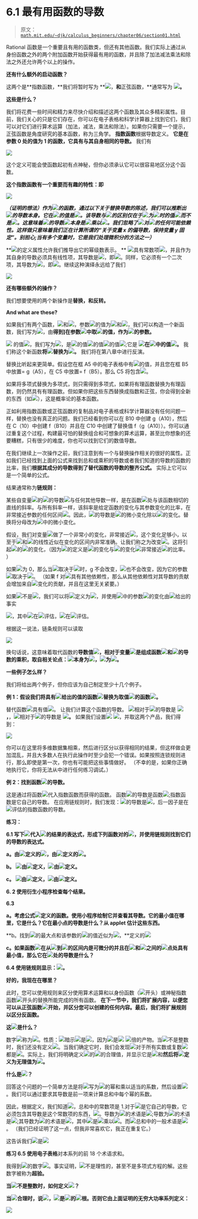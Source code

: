 # 6.1 最有用函数的导数

> 原文： [`math.mit.edu/~djk/calculus_beginners/chapter06/section01.html`](http://math.mit.edu/~djk/calculus_beginners/chapter06/section01.html)

Rational 函数是一个重要且有用的函数类，但还有其他函数。我们实际上通过从身份函数之外的两个附加函数开始获得最有用的函数，并且除了加法减法乘法和除法之外还允许两个以上的操作。

**还有什么额外的启动函数？**

这两个是**指数函数，**我们将暂时写为 **![](img/tex-f816c6890016193bb7c1429c6dfa7460.gif)，**和**正弦函数，**通常写为 **![](img/tex-3e21673ce6c9b09f9ec50b7237248576.gif)。**

**这些是什么？**

我们将花费一些时间和精力来尽快介绍和描述这两个函数及其众多精彩属性。目前，我们关心的只是它们存在，你可以在电子表格和科学计算器上找到它们，我们可以对它们进行算术运算（加法，减法，乘法和除法）。如果你只需要一个提示，正弦函数是角度研究的基本函数，称为三角学。 **指数函数**根据导数定义。 **它是在参数 0 处的值为 1 的函数，它具有与其自身相同的导数。** 我们有

![](img/tex-8e64a386d61c2475b1c264a46ce3edb4.gif)

这个定义可能会使函数起初有点神秘，但你必须承认它可以很容易地区分这个函数。

**这个指数函数有一个重要而有趣的特性：即**

**![](img/tex-fedbd1346dfa0dd06be82845c17c0028.gif)**

_**（证明的想法）作为![](img/tex-9dd4e461268c8034f5c8564e155c67a6.gif)的函数，通过以下关于替换导数的陈述，我们可以推断出![](img/tex-9ff086fcf9e0bb6fe2b8b0647aff133a.gif)的导数本身。它在![](img/tex-3dad28281778d5ef4b7a78c7bc7a6b09.gif)的值是![](img/tex-e5dda012e576d7e9ba0ee36751aff0d8.gif)。该导数与![](img/tex-f816c6890016193bb7c1429c6dfa7460.gif)的区别仅在于![](img/tex-9dd4e461268c8034f5c8564e155c67a6.gif)为![](img/tex-cfcd208495d565ef66e7dff9f98764da.gif)时的值![](img/tex-e5dda012e576d7e9ba0ee36751aff0d8.gif)而不是![](img/tex-c4ca4238a0b923820dcc509a6f75849b.gif)。这意味着![](img/tex-9ff086fcf9e0bb6fe2b8b0647aff133a.gif)的导数![](img/tex-9ff086fcf9e0bb6fe2b8b0647aff133a.gif)本身是![](img/tex-f816c6890016193bb7c1429c6dfa7460.gif)乘以![](img/tex-e5dda012e576d7e9ba0ee36751aff0d8.gif)。我们忽略了![](img/tex-415290769594460e2e485922904f345d.gif)对![](img/tex-9dd4e461268c8034f5c8564e155c67a6.gif)的任何可能依赖性。这样做只意味着我们正在计算所谓的“关于变量 x 的偏导数，保持变量 y 固定”。别担心;当有多个变量时，它是我们处理微积分的​​方法之一）**_

**![](img/tex-f816c6890016193bb7c1429c6dfa7460.gif)的定义属性允许我们推导出它的幂级数表示。 ** ![](img/tex-f816c6890016193bb7c1429c6dfa7460.gif)具有常数项![](img/tex-c4ca4238a0b923820dcc509a6f75849b.gif)，并且作为其自身的导数必须具有线性项，其导数是![](img/tex-c4ca4238a0b923820dcc509a6f75849b.gif)，即![](img/tex-9dd4e461268c8034f5c8564e155c67a6.gif)。同样，它必须有一个二次项，其导数为![](img/tex-9dd4e461268c8034f5c8564e155c67a6.gif)，即![](img/tex-6991d435b13bcc8c68086198653cb2fb.gif)。继续这种演绎永远给了我们

![](img/tex-fcfef47d74bc1152599ceddee19b7a07.gif)

**还有哪些额外的操作？**

我们想要使用的两个新操作是**替换，**和**反转。**

**And what are these?**

如果我们有两个函数，![](img/tex-8fa14cdd754f91cc6554c9e71929cce7.gif)和![](img/tex-b2f5ff47436671b6e533d8dc3614845d.gif)，参数![](img/tex-9dd4e461268c8034f5c8564e155c67a6.gif)的值为![](img/tex-50bbd36e1fd2333108437a2ca378be62.gif)和![](img/tex-e84fec1e074026d6fa8e3155482c35c3.gif)，我们可以构造一个新函数，我们写为![](img/tex-6007107601f6d9e157f0a57b7377ce7b.gif)，由**得到]在参数![](img/tex-9dd4e461268c8034f5c8564e155c67a6.gif)中取![](img/tex-b2f5ff47436671b6e533d8dc3614845d.gif)的值，作为![](img/tex-8fa14cdd754f91cc6554c9e71929cce7.gif)的参数。**

**![](img/tex-9dd4e461268c8034f5c8564e155c67a6.gif)** 的值![](img/tex-8bc3a7e80988236e8f017205f413461c.gif)，我们写为![](img/tex-8bc3a7e80988236e8f017205f413461c.gif)，是![](img/tex-8fa14cdd754f91cc6554c9e71929cce7.gif)的值![](img/tex-b2f5ff47436671b6e533d8dc3614845d.gif)的值![](img/tex-8fa14cdd754f91cc6554c9e71929cce7.gif)的值![](img/tex-8fa14cdd754f91cc6554c9e71929cce7.gif);它是 **![](img/tex-e84fec1e074026d6fa8e3155482c35c3.gif)在![](img/tex-e84fec1e074026d6fa8e3155482c35c3.gif)中的值![](img/tex-e84fec1e074026d6fa8e3155482c35c3.gif)。** 我们称这个新函数**将![](img/tex-b2f5ff47436671b6e533d8dc3614845d.gif)替换为![](img/tex-8fa14cdd754f91cc6554c9e71929cce7.gif)。** 我们将在第八章中进行反演。

替换比听起来更简单。假设您在框 A5 中的电子表格中有![](img/tex-9dd4e461268c8034f5c8564e155c67a6.gif)的值，并且您在框 B5 中放置= g（A5），在 C5 中放置= f（B5）。那么 C5 将包含![](img/tex-8bc3a7e80988236e8f017205f413461c.gif)。

如果将多项式替换为多项式，则只需得到多项式，如果将有理函数替换为有理函数，则仍然具有有理函数。但如果你把这些东西替换成指数和正弦，你会得到全新的东西（如![](img/tex-9ca412c112e2443f38820261433e96bf.gif)），这是概率论的基本函数。

正如利用指数函数或正弦函数的复制品对电子表格或科学计算器没有任何问题一样，替换也没有真正的问题。我们已经看到你可以在 B10 中创建 g（A10），然后在 C（10）中创建 f（B10）并且在 C10 中创建了替换值 f（g（A10））。你可以通过重复这个过程，构建最可怕的替换组合和可想象的算术运算，甚至比你想象的还要糟糕，只有很少的难度，你也可以找到它们的数值导数。

在我们继续上一次操作之前，我们注意到有一个与替换操作相关的很好的属性。正如我们已经找到上面的公式来找到总和或乘积的导数或者我们知道的导数的函数的比率，我们**根据其成分的导数得到了替代函数的导数的整齐公式。** 实际上它可以是一个简单的公式。

结果通常称为**链规则：**

某些自变量![](img/tex-fbade9e36a3f36d3d676c1b808451dd7.gif)的![](img/tex-9dd4e461268c8034f5c8564e155c67a6.gif)的导数![](img/tex-8bc3a7e80988236e8f017205f413461c.gif)与任何其他导数一样，是在函数![](img/tex-fbade9e36a3f36d3d676c1b808451dd7.gif)处与该函数相切的直线的斜率。与所有斜率一样，该斜率是给定函数的变化与其参数变化的比率，在非常接近参数的任何区间![](img/tex-fbade9e36a3f36d3d676c1b808451dd7.gif)。因此，![](img/tex-8fa14cdd754f91cc6554c9e71929cce7.gif)的导数是![](img/tex-8fa14cdd754f91cc6554c9e71929cce7.gif)的微小变化除以![](img/tex-b2f5ff47436671b6e533d8dc3614845d.gif)的变化。替换将分母改为![](img/tex-9dd4e461268c8034f5c8564e155c67a6.gif)中的微小变化。

假设，我们对变量![](img/tex-9dd4e461268c8034f5c8564e155c67a6.gif)做了一个非常小的变化，非常接近![](img/tex-93bdbda8747c9071819c7039f63dd23f.gif)，这个变化足够小，以至于![](img/tex-b2f5ff47436671b6e533d8dc3614845d.gif)和![](img/tex-6007107601f6d9e157f0a57b7377ce7b.gif)的线性近似在变化的区间内非常准确。让我们称之为改变![](img/tex-acd2b09d39705a84bff035c18c9faea9.gif)。这将引起![](img/tex-1db572dc65251ae33687193aa6eb9c24.gif)的![](img/tex-e84fec1e074026d6fa8e3155482c35c3.gif)的变化，（因为![](img/tex-6e0ebc7fd61d7d454a12afc39e7447b0.gif)的定义是![](img/tex-b2f5ff47436671b6e533d8dc3614845d.gif)的变化与![](img/tex-9dd4e461268c8034f5c8564e155c67a6.gif)的变化![](img/tex-9dd4e461268c8034f5c8564e155c67a6.gif)非常接近![](img/tex-fbade9e36a3f36d3d676c1b808451dd7.gif)的比率。 ）

如果![](img/tex-6e0ebc7fd61d7d454a12afc39e7447b0.gif)为 0，那么当![](img/tex-8fa14cdd754f91cc6554c9e71929cce7.gif)取决于![](img/tex-9dd4e461268c8034f5c8564e155c67a6.gif)时，g 不会改变，![](img/tex-8bc3a7e80988236e8f017205f413461c.gif)也不会改变，因为它的参数![](img/tex-b2f5ff47436671b6e533d8dc3614845d.gif)取决于![](img/tex-9dd4e461268c8034f5c8564e155c67a6.gif)。 （如果 f 对![](img/tex-9dd4e461268c8034f5c8564e155c67a6.gif)具有其他依赖性，那么从其他依赖性对其导数的贡献会增加来自![](img/tex-b2f5ff47436671b6e533d8dc3614845d.gif)变化的贡献，并且在这里无关紧要。）

如果![](img/tex-6e0ebc7fd61d7d454a12afc39e7447b0.gif)不是![](img/tex-cfcd208495d565ef66e7dff9f98764da.gif)，我们可以将![](img/tex-2f7e54fe9de9db73067f562bc22d6eae.gif)定义为![](img/tex-8d59e008cf64a02489320087a2a90c7a.gif)，并使用![](img/tex-17aa20a885a267996bffe03ac0f92a2e.gif)中的参数![](img/tex-8fa14cdd754f91cc6554c9e71929cce7.gif)的变化由![](img/tex-17aa20a885a267996bffe03ac0f92a2e.gif)给出的事实

![](img/tex-db9b34458d156ade62426cd78916a2c2.gif)，其中![](img/tex-be29645cc0ac5de5330de75d4c148722.gif)在![](img/tex-17aa20a885a267996bffe03ac0f92a2e.gif)评估，![](img/tex-8d59e008cf64a02489320087a2a90c7a.gif)在![](img/tex-85a4558d67069da4510e91c67502e754.gif)评估。

根据这一说法，链条规则可以读取

**![](img/tex-590045a7dd80def1b0a4d88a9b7546e4.gif)**

换句话说，这意味着取代函数的**导数值![](img/tex-8bc3a7e80988236e8f017205f413461c.gif)，相对于变量![](img/tex-9dd4e461268c8034f5c8564e155c67a6.gif)是组成函数![](img/tex-8fa14cdd754f91cc6554c9e71929cce7.gif)和![](img/tex-b2f5ff47436671b6e533d8dc3614845d.gif)的导数的乘积，取自相关论点：![](img/tex-9dd4e461268c8034f5c8564e155c67a6.gif)本身为![](img/tex-b2f5ff47436671b6e533d8dc3614845d.gif)，![](img/tex-e84fec1e074026d6fa8e3155482c35c3.gif)为![](img/tex-8fa14cdd754f91cc6554c9e71929cce7.gif)。**

**一些例子怎么样？**

我们将给出两个例子，但你应该为自己制定至少十几个例子。

**例 1：假设我们将具有![](img/tex-fa3c72b7a8b9035a1fd336bf06598c8a.gif)给出的值的函数![](img/tex-b2f5ff47436671b6e533d8dc3614845d.gif)替换为取值![](img/tex-48ae4b6205a0c1a1c16f409276f9054b.gif)的函数![](img/tex-8fa14cdd754f91cc6554c9e71929cce7.gif)。**

替代函数![](img/tex-6007107601f6d9e157f0a57b7377ce7b.gif)具有值![](img/tex-eebe8dcaf0384a3b89d0841f7147e407.gif)。
让我们计算这个函数的导数。 ![](img/tex-517921f924a219ec0ec90920a4a9b906.gif)相对于![](img/tex-03c7c0ace395d80182db07ae2c30f034.gif)的导数是 **![](img/tex-80a33d0a95c835d75e30290cbd860280.gif)，**，![](img/tex-e84fec1e074026d6fa8e3155482c35c3.gif)相对于![](img/tex-9dd4e461268c8034f5c8564e155c67a6.gif)的导数是 **![](img/tex-2204c2b4d60ae2fd5279ec54cfaed2a4.gif)。** 
如果我们设置![](img/tex-a954b745cec68fc9ef4316630ad09bf2.gif) ![](img/tex-aafd729edf0546e8240ba05621587e46.gif)，并取这两个产品，我们得到：

![](img/tex-1055a9785658922d97da1d58bafce12b.gif)

你可以在这里将多维数据集相乘，然后进行区分以获得相同的结果，但这样做会更加混乱，并且大多数人在执行此操作时至少会犯一个错误。如果按照连锁规则进行，那么即使是第一次，你也有可能把这些事情做好。 （不幸的是，如果你正确地执行它，你将无法从中进行任何练习调试。）

**例 2：找到函数![](img/tex-5d2c1b6b7fe25b90b95c0f75474296b7.gif)的导数。**

这是通过将函数![](img/tex-7a8f8b10b478e9afddcd5335bb1b9408.gif)代入指数函数而获得的函数。
函数![](img/tex-7a8f8b10b478e9afddcd5335bb1b9408.gif)的导数是函数![](img/tex-d25c186e3f3096a9ff4a918f7b3141d4.gif);指数函数是它自己的导数。
在应用链规则时，我们发现：![](img/tex-5d2c1b6b7fe25b90b95c0f75474296b7.gif)的导数是![](img/tex-1ba50a319c7558ea0e714e8b3c39e948.gif)，后一因子是在![](img/tex-7a8f8b10b478e9afddcd5335bb1b9408.gif)评估的指数函数的导数。

**练习：**

**6.1 写下![](img/tex-b2f5ff47436671b6e533d8dc3614845d.gif)代入![](img/tex-8fa14cdd754f91cc6554c9e71929cce7.gif)的结果的表达式，形成下列函数对的![](img/tex-6007107601f6d9e157f0a57b7377ce7b.gif)，并使用链规则找到它们的导数的表达式。**

**a。由![](img/tex-b70e843ae40d4fcec8f4d46e852a7ea7.gif)定义的![](img/tex-8fa14cdd754f91cc6554c9e71929cce7.gif)，由![](img/tex-802c73acf82a6fc97a3ba428d21f1d58.gif)定义的![](img/tex-b2f5ff47436671b6e533d8dc3614845d.gif)。**

**b。 ![](img/tex-e5ca7a8a457846f1539568858f2bac4e.gif)由![](img/tex-e5ca7a8a457846f1539568858f2bac4e.gif)定义，![](img/tex-b2f5ff47436671b6e533d8dc3614845d.gif)由![](img/tex-8474fe2d37bad9c412268e52b1eafecd.gif)定义。**

**c。 ![](img/tex-d2befe341c356527cf3652272b061759.gif)由![](img/tex-d2befe341c356527cf3652272b061759.gif)定义，![](img/tex-b2f5ff47436671b6e533d8dc3614845d.gif)由![](img/tex-ba7eb4feb4830e2a626e81c9ca72124e.gif)定义。**

**6\. 2 使用衍生小程序检查每个结果。**

**6.3**

**a。考虑公式![](img/tex-08820ca96d4adb80a79f0d27c11d5b27.gif)定义的函数。使用小程序绘制它并查看其导数。它的最小值在哪里，它是什么？它在最小点的导数是什么？从 applet 估计这些东西。**

**b。找到![](img/tex-8fa14cdd754f91cc6554c9e71929cce7.gif)的最大点和该参数的![](img/tex-8fa14cdd754f91cc6554c9e71929cce7.gif)的值近似为![](img/tex-69cd0bb1724f3d601320ff7b9fb07fd6.gif)，**定义的![](img/tex-8fa14cdd754f91cc6554c9e71929cce7.gif)

**c。如果函数![](img/tex-8fa14cdd754f91cc6554c9e71929cce7.gif)在从![](img/tex-0cc175b9c0f1b6a831c399e269772661.gif)到![](img/tex-92eb5ffee6ae2fec3ad71c777531578f.gif)的区间内是可微分的并且在![](img/tex-0cc175b9c0f1b6a831c399e269772661.gif)和![](img/tex-92eb5ffee6ae2fec3ad71c777531578f.gif)之间的![](img/tex-4a8a08f09d37b73795649038408b5f33.gif)点处具有最小值，那么它在![](img/tex-4a8a08f09d37b73795649038408b5f33.gif)处的导数是什么？**

**6.4 使用链规则显示：![](img/tex-3d5e3ff528330b9aa833cd4d9ae6222b.gif)。**

**好的，我现在在哪里？**

此时，您可以使用规则来区分使用算术运算和以身份函数（![](img/tex-5bdbc9ec39c200cf8107c4ecf9520a63.gif)开头）或神秘指数函数![](img/tex-d2befe341c356527cf3652272b061759.gif)开头的替换所能完成的所有函数。
**在下一节中，我们将扩展内容，以便您可以从正弦函数![](img/tex-a5157f8b42300b7c7825d49840783b71.gif)开始，并区分您可以创建的任何内容。最后，我们将扩展规则以区分反函数。**

**这![](img/tex-f816c6890016193bb7c1429c6dfa7460.gif)是什么？**

数字![](img/tex-fb7f819c1b61921ec9db896f041dfa53.gif)称为![](img/tex-e1671797c52e15f763380b45e841ec32.gif)。性质：![](img/tex-66578e411985800f5dcf61417f08d21b.gif)暗示![](img/tex-a48d214a97f68c23810a5bed61a21021.gif)是![](img/tex-83d06d7c4b3528b76096ddf391db9b35.gif)，因为![](img/tex-a48d214a97f68c23810a5bed61a21021.gif)是![](img/tex-fb7f819c1b61921ec9db896f041dfa53.gif) ![](img/tex-7b8b965ad4bca0e41ab51de7b31363a1.gif)倍的产物。当![](img/tex-0cc175b9c0f1b6a831c399e269772661.gif)不是整数时，我们还没有定义![](img/tex-b38fd82fe554f9d0c0d826b84c6d23ae.gif)。当我们确定它时，我们会发现![](img/tex-129bc753f57cd83e62b01c65567d3da9.gif)对于所有实数或复数![](img/tex-fbade9e36a3f36d3d676c1b808451dd7.gif)都是![](img/tex-a6303e2ca49f70fa9e65808a0d2d5626.gif)。实际上，我们将明确定义![](img/tex-ff2d26be6b0b506663911208302f91b3.gif)的![](img/tex-9dd4e461268c8034f5c8564e155c67a6.gif)的合理值，并显示它是![](img/tex-f816c6890016193bb7c1429c6dfa7460.gif)和**然后将![](img/tex-ff2d26be6b0b506663911208302f91b3.gif)定义为无理值为![](img/tex-f816c6890016193bb7c1429c6dfa7460.gif)。**

**什么是![](img/tex-e1671797c52e15f763380b45e841ec32.gif)？**

回答这个问题的一个简单方法是将![](img/tex-ff2d26be6b0b506663911208302f91b3.gif)写为![](img/tex-9dd4e461268c8034f5c8564e155c67a6.gif)的幂和乘以适当的系数，然后设置![](img/tex-d37ffc54b67ce8de1f01efb1f2e33689.gif)。我们可以通过要求其导数是前一项来计算总和中每个幂的系数。

因此，根据定义，我们知道![](img/tex-68bbf3427ce7b90c8fbfdadac19ae1df.gif)，总和中的常数项是 1.对于![](img/tex-f816c6890016193bb7c1429c6dfa7460.gif)是它自己的导数，它必须包含其导数是这个常数项的东西，![](img/tex-c4ca4238a0b923820dcc509a6f75849b.gif)。导数为![](img/tex-c4ca4238a0b923820dcc509a6f75849b.gif)的术语是![](img/tex-9dd4e461268c8034f5c8564e155c67a6.gif);导数为![](img/tex-9dd4e461268c8034f5c8564e155c67a6.gif)的术语是![](img/tex-6991d435b13bcc8c68086198653cb2fb.gif);其导数为![](img/tex-6991d435b13bcc8c68086198653cb2fb.gif)的术语是![](img/tex-ace83d0a4358b630d352db558bb9905d.gif)，其中![](img/tex-388f554901ba5d77339eec8b26beebea.gif)是![](img/tex-7b8b965ad4bca0e41ab51de7b31363a1.gif)乘以![](img/tex-e284a61c63332f2790cb83f8f11ec36a.gif)。而![](img/tex-ff2d26be6b0b506663911208302f91b3.gif)总和中的一般术语是![](img/tex-4b6d309d2424830dce1d2db6054605f7.gif)。 （我们已经证明了这一点，但我非常喜欢它，我正在重复它。）

这告诉我们![](img/tex-e1671797c52e15f763380b45e841ec32.gif)是![](img/tex-833723ef4528faeeb21273bc1796d5eb.gif)

**练习 6.5 使用电子表格**对本系列的前 18 个术语求和。

我得到![](img/tex-8374b96cd02641c2a2cdd087b005e641.gif)的数字![](img/tex-e1671797c52e15f763380b45e841ec32.gif)。事实证明，![](img/tex-e1671797c52e15f763380b45e841ec32.gif)不是理性的，甚至不是多项式方程的解。这些数字被称为**超验。**

**当![](img/tex-9dd4e461268c8034f5c8564e155c67a6.gif)不是整数时，如何定义![](img/tex-ff2d26be6b0b506663911208302f91b3.gif)？**

**当![](img/tex-9dd4e461268c8034f5c8564e155c67a6.gif)合理时，说![](img/tex-d049603d2ecab82f77394e4fa3814b12.gif)，![](img/tex-ff2d26be6b0b506663911208302f91b3.gif)是![](img/tex-83d06d7c4b3528b76096ddf391db9b35.gif)的![](img/tex-bfcec5037b487046bd1c188eb244aaef.gif)根。否则它由上面证明的无穷大功率系列定义：**

**![](img/tex-f7d4b808a6aaa93493e5e199ba7b9f61.gif)**